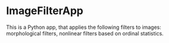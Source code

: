 # ImageFilterApp
This is a Python app, that applies the following filters to images: morphological filters, nonlinear filters based on ordinal statistics.
